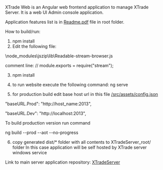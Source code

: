 
XTrade Web is an Angular web frontend application to manage XTrade Server. 
It is a web UI Admin console application.

Application features list is in [Readme.pdf](https://github.com/sergiovision/XTradeWeb/blob/master/Readme.pdf) file in root folder.

How to build/run:
1) npm install
2) Edit the following file:

\node_modules\jszip\lib\Readable-stream-browser.js

comment line: // module.exports = require("stream");

3) npm install 
4) to run website execute the following command: ng serve 


5) for production build edit base host url in this file [/src/assets/config.json](https://github.com/sergiovision/XTradeWeb/blob/master/src/assets/config.json) 

  "baseURL.Prod": "http://host_name:2013",
  
  "baseURL.Dev": "http://localhost:2013",

To build production version run command

ng build --prod --aot --no-progress

6) copy generated dist/* folder with all contents to XTradeServer_root/ folder
In this case application will be self hosted by XTrade server windows service


Link to main server application repository: [XTradeServer](https://github.com/sergiovision/XTradeServer)

